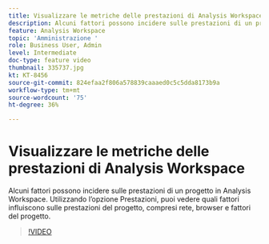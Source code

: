 ```yaml
---
title: Visualizzare le metriche delle prestazioni di Analysis Workspace
description: Alcuni fattori possono incidere sulle prestazioni di un progetto in Analysis Workspace. Utilizzando l’opzione Prestazioni, puoi vedere quali fattori influiscono sulle prestazioni del progetto, compresi rete, browser e fattori del progetto.
feature: Analysis Workspace
topic: 'Amministrazione '
role: Business User, Admin
level: Intermediate
doc-type: feature video
thumbnail: 335737.jpg
kt: KT-8456
source-git-commit: 824efaa2f806a578839caaaed0c5c5dda8173b9a
workflow-type: tm+mt
source-wordcount: '75'
ht-degree: 36%

---
```



# Visualizzare le metriche delle prestazioni di Analysis Workspace

Alcuni fattori possono incidere sulle prestazioni di un progetto in Analysis Workspace. Utilizzando l’opzione Prestazioni, puoi vedere quali fattori influiscono sulle prestazioni del progetto, compresi rete, browser e fattori del progetto.


>[!VIDEO](https://video.tv.adobe.com/v/335737/?quality=12&learn=on)